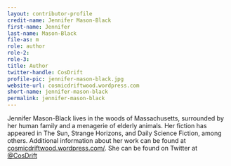 ```yaml
---
layout: contributor-profile
credit-name: Jennifer Mason-Black
first-name: Jennifer
last-name: Mason-Black
file-as: m
role: author
role-2:
role-3:
title: Author
twitter-handle: CosDrift
profile-pic: jennifer-mason-black.jpg
website-url: cosmicdriftwood.wordpress.com
short-name: jennifer-mason-black
permalink: jennifer-mason-black
---
```

Jennifer Mason-Black lives in the woods of Massachusetts, surrounded by her human family and a menagerie of elderly animals. Her fiction has appeared in The Sun, Strange Horizons, and Daily Science Fiction, among others. Additional information about her work can be found at [cosmicdriftwood.wordpress.com/](http://cosmicdriftwood.wordpress.com/). She can be found on Twitter at [@CosDrift](https://twitter.com/CosDrift)
